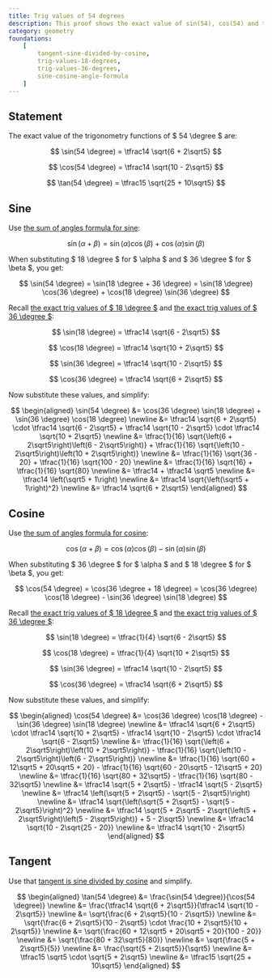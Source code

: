 ```yaml
---
title: Trig values of 54 degrees
description: This proof shows the exact value of sin(54), cos(54) and tan(54)
category: geometry
foundations:
    [
        tangent-sine-divided-by-cosine,
        trig-values-18-degrees,
        trig-values-36-degrees,
        sine-cosine-angle-formula
    ]
---
```


## Statement

The exact value of the trigonometry functions of $ 54 \degree $ are:

$$ \sin(54 \degree) = \tfrac14 \sqrt{6 + 2\sqrt5} $$

$$ \cos(54 \degree) = \tfrac14 \sqrt{10 - 2\sqrt5} $$

$$ \tan(54 \degree) = \tfrac15 \sqrt{25 + 10\sqrt5} $$

## Sine

Use [the sum of angles formula for sine](/proofs/sine-cosine-angle-formula):

$$ \sin(\alpha + \beta) = \sin(\alpha) \cos(\beta) + \cos(\alpha) \sin(\beta) $$

When substituting $ 18 \degree $ for $ \alpha $ and $ 36 \degree $ for $ \beta $, you get:

$$ \sin(54 \degree) = \sin(18 \degree + 36 \degree) = \sin(18 \degree) \cos(36 \degree) + \cos(18 \degree) \sin(36 \degree) $$

Recall [the exact trig values of $ 18 \degree $](/proofs/trig-values-18-degrees) and [the exact trig values of $ 36 \degree $](/proofs/trig-values-36-degrees):

$$ \sin(18 \degree) = \tfrac14 \sqrt{6 - 2\sqrt5} $$

$$ \cos(18 \degree) = \tfrac14 \sqrt{10 + 2\sqrt5} $$

$$ \sin(36 \degree) = \tfrac14 \sqrt{10 - 2\sqrt5} $$

$$ \cos(36 \degree) = \tfrac14 \sqrt{6 + 2\sqrt5} $$

Now substitute these values, and simplify:

$$
\begin{aligned}
\sin(54 \degree) &= \cos(36 \degree) \sin(18 \degree) + \sin(36 \degree) \cos(18 \degree) \newline
&= \tfrac14 \sqrt{6 + 2\sqrt5} \cdot \tfrac14 \sqrt{6 - 2\sqrt5} + \tfrac14 \sqrt{10 - 2\sqrt5} \cdot \tfrac14 \sqrt{10 + 2\sqrt5} \newline
&= \tfrac{1}{16} \sqrt{\left(6 + 2\sqrt5\right)\left(6 - 2\sqrt5\right)} + \tfrac{1}{16} \sqrt{\left(10 - 2\sqrt5\right)\left(10 + 2\sqrt5\right)} \newline
&= \tfrac{1}{16} \sqrt{36 - 20} + \tfrac{1}{16} \sqrt{100 - 20} \newline
&= \tfrac{1}{16} \sqrt{16} + \tfrac{1}{16} \sqrt{80} \newline
&= \tfrac14 + \tfrac14 \sqrt5 \newline
&= \tfrac14 \left(\sqrt5 + 1\right) \newline
&= \tfrac14 \sqrt{\left(\sqrt5 + 1\right)^2} \newline
&= \tfrac14 \sqrt{6 + 2\sqrt5}
\end{aligned}
$$

## Cosine

Use [the sum of angles formula for cosine](/proofs/sine-cosine-angle-formula):

$$ \cos(\alpha + \beta) = \cos(\alpha) \cos(\beta) - \sin(\alpha) \sin(\beta) $$

When substituting $ 36 \degree $ for $ \alpha $ and $ 18 \degree $ for $ \beta $, you get:

$$ \cos(54 \degree) = \cos(36 \degree + 18 \degree) = \cos(36 \degree) \cos(18 \degree) - \sin(36 \degree) \sin(18 \degree) $$

Recall [the exact trig values of $ 18 \degree $](/proofs/trig-values-18-degrees) and [the exact trig values of $ 36 \degree $](/proofs/trig-values-36-degrees):

$$ \sin(18 \degree) = \tfrac{1}{4} \sqrt{6 - 2\sqrt5} $$

$$ \cos(18 \degree) = \tfrac{1}{4} \sqrt{10 + 2\sqrt5} $$

$$ \sin(36 \degree) = \tfrac14 \sqrt{10 - 2\sqrt5} $$

$$ \cos(36 \degree) = \tfrac14 \sqrt{6 + 2\sqrt5} $$

Now substitute these values, and simplify:

$$
\begin{aligned}
\cos(54 \degree) &= \cos(36 \degree) \cos(18 \degree) - \sin(36 \degree) \sin(18 \degree) \newline
&= \tfrac14 \sqrt{6 + 2\sqrt5} \cdot \tfrac14 \sqrt{10 + 2\sqrt5} - \tfrac14 \sqrt{10 - 2\sqrt5} \cdot \tfrac14 \sqrt{6 - 2\sqrt5} \newline
&= \tfrac{1}{16} \sqrt{\left(6 + 2\sqrt5\right)\left(10 + 2\sqrt5\right)} - \tfrac{1}{16} \sqrt{\left(10 - 2\sqrt5\right)\left(6 - 2\sqrt5\right)} \newline
&= \tfrac{1}{16} \sqrt{60 + 12\sqrt5 + 20\sqrt5 + 20} - \tfrac{1}{16} \sqrt{60 - 20\sqrt5 - 12\sqrt5 + 20} \newline
&= \tfrac{1}{16} \sqrt{80 + 32\sqrt5} - \tfrac{1}{16} \sqrt{80 - 32\sqrt5} \newline
&= \tfrac14 \sqrt{5 + 2\sqrt5} - \tfrac14 \sqrt{5 - 2\sqrt5} \newline
&= \tfrac14 \left(\sqrt{5 + 2\sqrt5} - \sqrt{5 - 2\sqrt5}\right) \newline
&= \tfrac14 \sqrt{\left(\sqrt{5 + 2\sqrt5} - \sqrt{5 - 2\sqrt5}\right)^2} \newline
&= \tfrac14 \sqrt{5 + 2\sqrt5 - 2\sqrt{\left(5 + 2\sqrt5\right)\left(5 - 2\sqrt5\right)} + 5 - 2\sqrt5} \newline
&= \tfrac14 \sqrt{10 - 2\sqrt{25 - 20}} \newline
&= \tfrac14 \sqrt{10 - 2\sqrt5}
\end{aligned}
$$

## Tangent

Use that [tangent is sine divided by cosine](/proofs/tangent-sine-divided-by-cosine) and simplify.

$$
\begin{aligned}
\tan(54 \degree) &= \frac{\sin(54 \degree)}{\cos(54 \degree)} \newline
&= \frac{\tfrac14 \sqrt{6 + 2\sqrt5}}{\tfrac14 \sqrt{10 - 2\sqrt5}} \newline
&= \sqrt{\frac{6 + 2\sqrt5}{10 - 2\sqrt5}} \newline
&= \sqrt{\frac{6 + 2\sqrt5}{10 - 2\sqrt5} \cdot \frac{10 + 2\sqrt5}{10 + 2\sqrt5}} \newline
&= \sqrt{\frac{60 + 12\sqrt5 + 20\sqrt5 + 20}{100 - 20}} \newline
&= \sqrt{\frac{80 + 32\sqrt5}{80}} \newline
&= \sqrt{\frac{5 + 2\sqrt5}{5}} \newline
&= \frac{\sqrt{5 + 2\sqrt5}}{\sqrt5} \newline
&= \tfrac15 \sqrt5 \cdot \sqrt{5 + 2\sqrt5} \newline
&= \tfrac15 \sqrt{25 + 10\sqrt5}
\end{aligned}
$$
